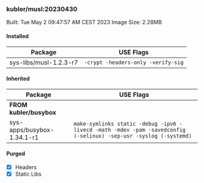 ### kubler/musl:20230430

Built: Tue May  2 09:47:57 AM CEST 2023
Image Size: 2.28MB

#### Installed
Package | USE Flags
--------|----------
sys-libs/musl-1.2.3-r7 | `-crypt -headers-only -verify-sig`
#### Inherited
Package | USE Flags
--------|----------
**FROM kubler/busybox** |
sys-apps/busybox-1.34.1-r1 | `make-symlinks static -debug -ipv6 -livecd -math -mdev -pam -savedconfig (-selinux) -sep-usr -syslog (-systemd)`

#### Purged
- [x] Headers
- [x] Static Libs
